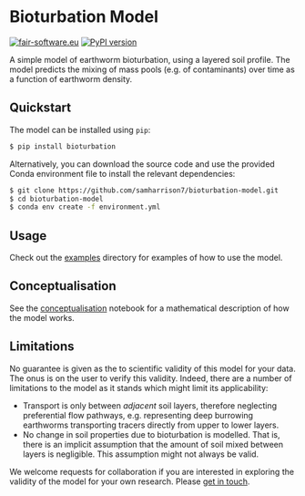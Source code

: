 # Bioturbation Model

[![fair-software.eu](https://img.shields.io/badge/fair--software.eu-%E2%97%8F%20%20%E2%97%8F%20%20%E2%97%8F%20%20%E2%97%8F%20%20%E2%97%8B-yellow)](https://fair-software.eu) [![PyPI version](https://badge.fury.io/py/bioturbation.svg)](https://badge.fury.io/py/bioturbation)

A simple model of earthworm bioturbation, using a layered soil profile. The model predicts the mixing of mass pools (e.g. of contaminants) over time as a function of earthworm density.

## Quickstart

The model can be installed using `pip`:

```bash
$ pip install bioturbation
```

Alternatively, you can download the source code and use the provided Conda environment file to install the relevant dependencies:

```bash
$ git clone https://github.com/samharrison7/bioturbation-model.git
$ cd bioturbation-model
$ conda env create -f environment.yml
```

## Usage

Check out the [examples](./examples/) directory for examples of how to use the model.

## Conceptualisation

See the [conceptualisation](./examples/conceptualisation.ipynb) notebook for a mathematical description of how the model works.

## Limitations

No guarantee is given as the to scientific validity of this model for your data. The onus is on the user to verify this validity. Indeed, there are a number of limitations to the model as it stands which might limit its applicability:
* Transport is only between *adjacent* soil layers, therefore neglecting preferential flow pathways, e.g. representing deep burrowing earthworms transporting tracers directly from upper to lower layers.
* No change in soil properties due to bioturbation is modelled. That is, there is an implicit assumption that the amount of soil mixed between layers is negligible. This assumption might not always be valid.

We welcome requests for collaboration if you are interested in exploring the validity of the model for your own research. Please [get in touch](mailto:sharrison@ceh.ac.uk).